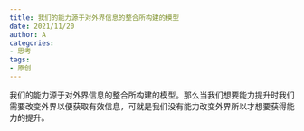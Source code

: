 ```yaml
---
title: 我们的能力源于对外界信息的整合所构建的模型
date: 2021/11/20
author: A
categories:
- 思考
tags:
- 原创
---
```


我们的能力源于对外界信息的整合所构建的模型。那么当我们想要能力提升时我们需要改变外界以便获取有效信息，可就是我们没有能力改变外界所以才想要获得能力的提升。
